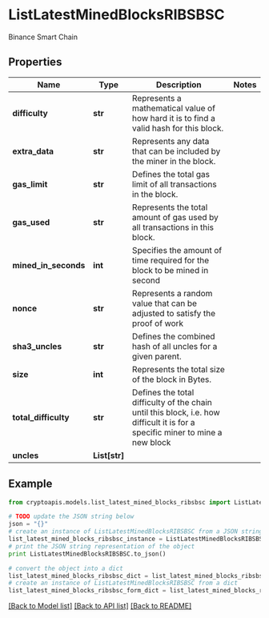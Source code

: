 # ListLatestMinedBlocksRIBSBSC

Binance Smart Chain

## Properties
Name | Type | Description | Notes
------------ | ------------- | ------------- | -------------
**difficulty** | **str** | Represents a mathematical value of how hard it is to find a valid hash for this block. | 
**extra_data** | **str** | Represents any data that can be included by the miner in the block. | 
**gas_limit** | **str** | Defines the total gas limit of all transactions in the block. | 
**gas_used** | **str** | Represents the total amount of gas used by all transactions in this block. | 
**mined_in_seconds** | **int** | Specifies the amount of time required for the block to be mined in second | 
**nonce** | **str** | Represents a random value that can be adjusted to satisfy the proof of work | 
**sha3_uncles** | **str** | Defines the combined hash of all uncles for a given parent. | 
**size** | **int** | Represents the total size of the block in Bytes. | 
**total_difficulty** | **str** | Defines the total difficulty of the chain until this block, i.e. how difficult it is for a specific miner to mine a new block | 
**uncles** | **List[str]** |  | 

## Example

```python
from cryptoapis.models.list_latest_mined_blocks_ribsbsc import ListLatestMinedBlocksRIBSBSC

# TODO update the JSON string below
json = "{}"
# create an instance of ListLatestMinedBlocksRIBSBSC from a JSON string
list_latest_mined_blocks_ribsbsc_instance = ListLatestMinedBlocksRIBSBSC.from_json(json)
# print the JSON string representation of the object
print ListLatestMinedBlocksRIBSBSC.to_json()

# convert the object into a dict
list_latest_mined_blocks_ribsbsc_dict = list_latest_mined_blocks_ribsbsc_instance.to_dict()
# create an instance of ListLatestMinedBlocksRIBSBSC from a dict
list_latest_mined_blocks_ribsbsc_form_dict = list_latest_mined_blocks_ribsbsc.from_dict(list_latest_mined_blocks_ribsbsc_dict)
```
[[Back to Model list]](../README.md#documentation-for-models) [[Back to API list]](../README.md#documentation-for-api-endpoints) [[Back to README]](../README.md)


